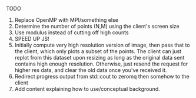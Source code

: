 TODO
1. Replace OpenMP with MPI/something else
2. Determine the number of points (N,M) using the client's screen size
3. Use modulus instead of cutting off high counts
4. SPEED UP JS!
5. Initially compute very high resolution version of image,
   then pass that to the client, which only plots a subset of the points.
   The client can just replot from this dataset upon resizing as long
   as the original data sent contains high enough resolution.
   Otherwise, just resend the request for higher res data, and clear the old
   data once you've received it.
6. Redirect progress output from std::cout to zeromq then somehow to the client
7. Add content explaining how to use/conceptual background.
	